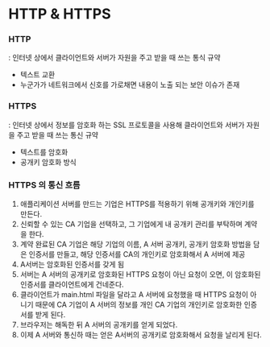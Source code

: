 # HTTP & HTTPS

### HTTP

: 인터넷 상에서 클라이언트와 서버가 자원을 주고 받을 때 쓰는 통식 규약

- 텍스트 교환
- 누군가가 네트워크에서 신호를 가로채면 내용이 노출 되는 보안 이슈가 존재

### HTTPS

: 인터넷 상에서 정보를 암호화 하는 SSL 프로토콜을 사용해 클라이언트와 서버가 자원을 주고 받을 때 쓰는 통신 규약

- 텍스트를 암호화
- 공개키 암호화 방식

### HTTPS 의 통신 흐름

1. 애플리케이션 서버를 만드는 기업은 HTTPS를 적용하기 위해 공개키와 개인키를 만든다. 
2. 신뢰할 수 있는 CA 기업을 선택하고, 그 기업에게 내 공개키 관리를 부탁하며 계약을 한다. 
3. 계약 완료된 CA 기업은 해당 기업의 이름, A 서버 공개키, 공개키 암호화 방법을 담은 인증서를 만들고, 해당 인증서를 CA의 개인키로 암호화해서 A 서버에 제공 
4. A서버는 암호화된 인증서를 갖게 됨
5. 서버는 A 서버의 공개키로 암호화된  HTTPS 요청이 아닌 요청이 오면, 이 암호화된 인증서를 클라이언트에게 건네준다.
6. 클라이언트가 main.html 파일을 달라고 A 서버에 요청했을 때 HTTPS 요청이 아니기 때문에 CA 기업이 A 서버의 정보를 개인 CA 기업의 개인키로 암호화한 인증서를 받게 된다. 
7. 브라우저는 해독한 뒤 A 서버의 공개키를 얻게 되었다. 
8. 이제 A 서버와 통신하 때는 얻은 A서버의 공개키로 암호화해서 요청을 날리게 된다.
